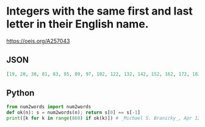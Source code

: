 # Integers with the same first and last letter in their English name\.
https://oeis.org/A257043
## JSON
```JSON
[19, 28, 38, 81, 83, 85, 89, 97, 102, 122, 132, 142, 152, 162, 172, 182, 192, 208, 228, 238, 248, 258, 268, 278, 288, 298, 308, 328, 338, 348, 358, 368, 378, 388, 398, 801, 803, 805, 809, 812, 821, 823, 825, 829, 831, 833, 835, 839, 841, 843, 845, 849, 851, 853, 855, 859]
```
## Python
```Python
from num2words import num2words
def ok(n): s = num2words(n); return s[0] == s[-1]
print([k for k in range(860) if ok(k)]) # _Michael S. Branicky_, Apr 12 2022
```
